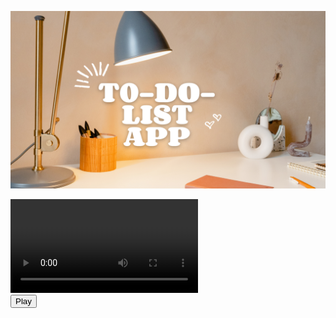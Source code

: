 [![Watch the video](https://raw.githubusercontent.com/priyanshu08soni/To-Do-List/main/to-do-list-thumbnail.png)](https://raw.githubusercontent.com/priyanshu08soni/To-Do-List/main/To-Do-List-video.mp4)
<script src="https://ajax.googleapis.com/ajax/libs/jquery/2.1.1/jquery.min.js"></script>
<div class="wrapper">
    <video class="video">
        <source src="https://raw.githubusercontent.com/priyanshu08soni/To-Do-List/main/To-Do-List-video.mp4" type="video/mp4" />
    </video>
  <div class="playpause"></div>
</div>
<button>Play</button>
